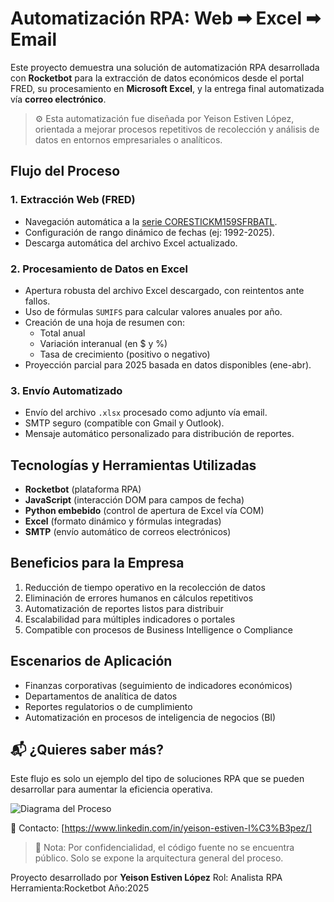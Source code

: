 # Automatización RPA: Web ➡ Excel ➡ Email

Este proyecto demuestra una solución de automatización RPA desarrollada con **Rocketbot** para la extracción de datos económicos desde el portal FRED, su procesamiento en **Microsoft Excel**, y la entrega final automatizada vía **correo electrónico**.

> ⚙️ Esta automatización fue diseñada por Yeison Estiven López, orientada a mejorar procesos repetitivos de recolección y análisis de datos en entornos empresariales o analíticos.



## Flujo del Proceso

### 1. Extracción Web (FRED)
- Navegación automática a la [serie CORESTICKM159SFRBATL](https://fred.stlouisfed.org/series/CORESTICKM159SFRBATL).
- Configuración de rango dinámico de fechas (ej: 1992-2025).
- Descarga automática del archivo Excel actualizado.

### 2. Procesamiento de Datos en Excel
- Apertura robusta del archivo Excel descargado, con reintentos ante fallos.
- Uso de fórmulas `SUMIFS` para calcular valores anuales por año.
- Creación de una hoja de resumen con:
  - Total anual
  - Variación interanual (en $ y %)
  - Tasa de crecimiento (positivo o negativo)
- Proyección parcial para 2025 basada en datos disponibles (ene-abr).

### 3. Envío Automatizado
- Envío del archivo `.xlsx` procesado como adjunto vía email.
- SMTP seguro (compatible con Gmail y Outlook).
- Mensaje automático personalizado para distribución de reportes.

## Tecnologías y Herramientas Utilizadas

- **Rocketbot** (plataforma RPA)
- **JavaScript** (interacción DOM para campos de fecha)
- **Python embebido** (control de apertura de Excel vía COM)
- **Excel** (formato dinámico y fórmulas integradas)
- **SMTP** (envío automático de correos electrónicos)

## Beneficios para la Empresa

1. Reducción de tiempo operativo en la recolección de datos  
2. Eliminación de errores humanos en cálculos repetitivos  
3. Automatización de reportes listos para distribuir  
4. Escalabilidad para múltiples indicadores o portales  
5. Compatible con procesos de Business Intelligence o Compliance  


## Escenarios de Aplicación

- Finanzas corporativas (seguimiento de indicadores económicos)
- Departamentos de analítica de datos
- Reportes regulatorios o de cumplimiento
- Automatización en procesos de inteligencia de negocios (BI)



## 📬 ¿Quieres saber más?

Este flujo es solo un ejemplo del tipo de soluciones RPA que se pueden desarrollar para aumentar la eficiencia operativa.  

![Diagrama del Proceso](./diagrama-proceso.png)

📧 Contacto: [https://www.linkedin.com/in/yeison-estiven-l%C3%B3pez/]



> 🚫 Nota: Por confidencialidad, el código fuente no se encuentra público. Solo se expone la arquitectura general del proceso.
>

Proyecto desarrollado por **Yeison Estiven López**
Rol: Analista RPA
Herramienta:Rocketbot
Año:2025


